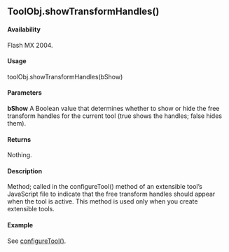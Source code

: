 ## ToolObj.showTransformHandles()

#### Availability

Flash MX 2004.

#### Usage

toolObj.showTransformHandles(bShow)

#### Parameters

**bShow** A Boolean value that determines whether to show or hide the free transform handles for the current tool (true shows the handles; false hides them).

#### Returns

Nothing.

#### Description

Method; called in the configureTool() method of an extensible tool’s JavaScript file to indicate that the free transform handles should appear when the tool is active. This method is used only when you create extensible tools.

#### Example


See [configureTool()](../Top-Level_Functions_and_Methods/configureTool.md).

